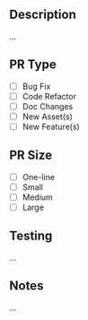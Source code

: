 ## Description
...

## PR Type
- [ ] Bug Fix
- [ ] Code Refactor
- [ ] Doc Changes
- [ ] New Asset(s)
- [ ] New Feature(s)

## PR Size
- [ ] One-line
- [ ] Small
- [ ] Medium
- [ ] Large

## Testing
...

## Notes
...